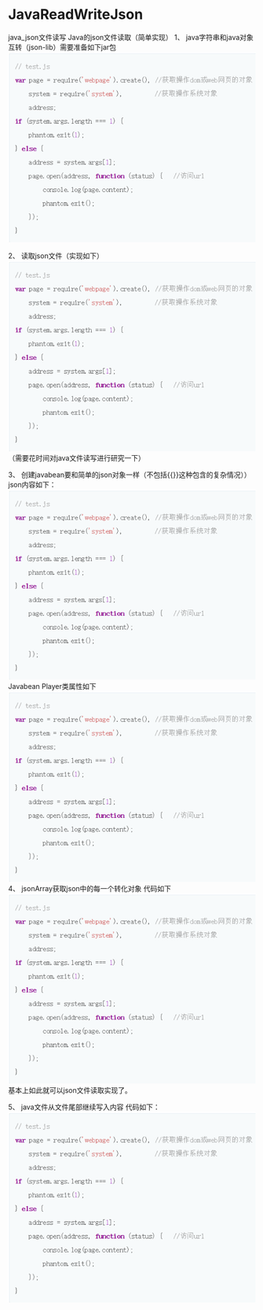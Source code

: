 # JavaReadWriteJson
java_json文件读写
Java的json文件读取（简单实现）
1、	java字符串和java对象互转（json-lib）需要准备如下jar包
 ![Alt Text](
     https://github.com/appliance/Scrapy_Selenium_PhantomJS/blob/master/1.png
    )

2、	读取json文件（实现如下）
 ![Alt Text](
     https://github.com/appliance/Scrapy_Selenium_PhantomJS/blob/master/1.png
    )
（需要花时间对java文件读写进行研究一下）

3、	创建javabean要和简单的json对象一样（不包括{{}}这种包含的复杂情况））
json内容如下：
 ![Alt Text](
     https://github.com/appliance/Scrapy_Selenium_PhantomJS/blob/master/1.png
    )
Javabean Player类属性如下
 ![Alt Text](
     https://github.com/appliance/Scrapy_Selenium_PhantomJS/blob/master/1.png
    )
4、	jsonArray获取json中的每一个转化对象
代码如下
 ![Alt Text](
     https://github.com/appliance/Scrapy_Selenium_PhantomJS/blob/master/1.png
    )
基本上如此就可以json文件读取实现了。

5、	java文件从文件尾部继续写入内容
代码如下：
![Alt Text](
     https://github.com/appliance/Scrapy_Selenium_PhantomJS/blob/master/1.png
    )
 


